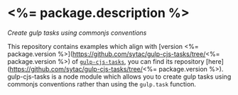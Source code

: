 # <%= package.description %>

*Create gulp tasks using commonjs conventions*

This repository contains examples which align with [version <%= package.version %>](https://github.com/sytac/gulp-cjs-tasks/tree/<%= package.version %>) of [`gulp-cjs-tasks`](https://github.com/sytac/gulp-cjs-tasks), you can find its repository [here](https://github.com/sytac/gulp-cjs-tasks/tree/<%= package.version %>).
gulp-cjs-tasks is a node module which allows you to create gulp tasks using commonjs conventions rather than using the `gulp.task` function.
